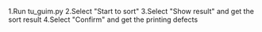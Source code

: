 1.Run tu_guim.py
2.Select "Start to sort"
3.Select "Show result" and get the sort result
4.Select "Confirm" and get the printing defects